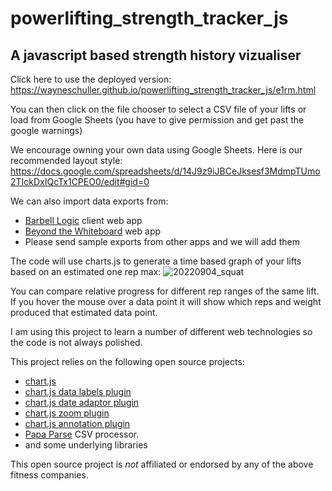# powerlifting_strength_tracker_js
## A javascript based strength history vizualiser 

Click here to use the deployed version: https://wayneschuller.github.io/powerlifting_strength_tracker_js/e1rm.html

You can then click on the file chooser to select a CSV file of your lifts or load from Google Sheets (you have to give permission and get past the google warnings)

We encourage owning your own data using Google Sheets. Here is our recommended layout style: https://docs.google.com/spreadsheets/d/14J9z9iJBCeJksesf3MdmpTUmo2TIckDxIQcTx1CPEO0/edit#gid=0  

We can also import data exports from:
- [Barbell Logic](https://barbell-logic.com/) client web app
- [Beyond the Whiteboard](https://beyondthewhiteboard.com/) web app
- Please send sample exports from other apps and we will add them

The code will use charts.js to generate a time based graph of your lifts based on an estimated one rep max:
![20220904_squat](https://user-images.githubusercontent.com/1592295/188308389-69f136b0-9e68-45b7-bac0-60fda94a9e06.png)

You can compare relative progress for different rep ranges of the same lift. If you hover the mouse over a data point it will show which reps and weight produced that estimated data point.

I am using this project to learn a number of different web technologies so the code is not always polished.

This project relies on the following open source projects: 
- [chart.js](https://www.chartjs.org/)
- [chart.js data labels plugin](https://github.com/chartjs/chartjs-plugin-datalabels)
- [chart.js date adaptor plugin](https://github.com/chartjs/chartjs-adapter-date-fns)
- [chart.js zoom plugin](https://www.chartjs.org/chartjs-plugin-zoom/latest/)
- [chart.js annotation plugin](https://www.chartjs.org/chartjs-plugin-annotation/latest/)
- [Papa Parse](https://www.papaparse.com/) CSV processor.
- and some underlying libraries

This open source project is _not_ affiliated or endorsed by any of the above fitness companies.
